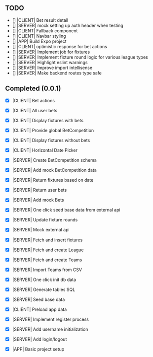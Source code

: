 ## TODO

- [] |CLIENT| Bet result detail
- [] |SERVER| mock setting up auth header when testing
- [] |CLIENT| Fallback component
- [] |CLIENT| Navbar styling
- [] |APP| Build Expo project
- [] |CLIENT| optimistic response for bet actions
- [] |SERVER| Implement job for fixtures
- [] |SERVER| Implement fixture round logic for various league types
- [] |SERVER| Highlight eslint warnings
- [] |SERVER| Improve import intellisense
- [] |SERVER| Make backend routes type safe

## Completed (0.0.1)
- [x] |CLIENT| Bet actions

- [x] |CLIENT| All user bets

- [x] |CLIENT| Display fixtures with bets
- [x] |CLIENT| Provide global BetCompetition

- [x] |CLIENT| Display fixtures without bets

- [x] |CLIENT| Horizontal Date Picker

- [x] |SERVER| Create BetCompetition schema
- [x] |SERVER| Add mock BetCompetition data
- [x] |SERVER| Return fixtures based on date
- [x] |SERVER| Return user bets
- [x] |SERVER| Add mock Bets
- [x] |SERVER| One click seed base data from external api
- [x] |SERVER| Update fixture rounds
- [x] |SERVER| Mock external api
- [x] |SERVER| Fetch and insert fixtures
- [x] |SERVER| Fetch and create League
- [x] |SERVER| Fetch and create Teams
- [x] |SERVER| Import Teams from CSV
- [x] |SERVER| One click init db data
- [x] |SERVER| Generate tables SQL
- [x] |SERVER| Seed base data
- [x] |CLIENT| Preload app data
- [x] |SERVER| Implement register process
- [x] |SERVER| Add username initialization
- [x] |SERVER| Add login/logout
- [x] |APP| Basic project setup
